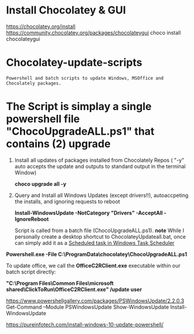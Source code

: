 # Install Chocolatey & GUI
https://chocolatey.org/install
https://community.chocolatey.org/packages/chocolateygui
        choco install chocolateygui
    

# Chocolatey-update-scripts
    Powershell and batch scripts to update Windows, MSOffice and Chocolately packages. 

# The Script is simplay a single powershell file "ChocoUpgradeALL.ps1" that contains (2) upgrade 

1. Install all updates of packages installed from Chocolately Repos ( "-y" auto accepts the update and outputs to standard output in the terminal Window)
    
    **choco upgrade all -y**
    
2. Query and Install all Windows Updates (except drivers!!), autoaccpeting the installs, and ignoring requests to reboot

   **Install-WindowsUpdate -NotCategory "Drivers" -AcceptAll  -IgnoreReboot**
   
   
    Script is called from a batch file (ChocoUpgradeALL.ps1).
**note** While I personally create a desktop shortcut to ChocolateyUpdateall.bat, once can simply add it as a [Scheduled task in Windows Task Scheduler](https://blog.netwrix.com/2018/07/03/how-to-automate-powershell-scripts-with-task-scheduler/)

  **Powershell.exe -File C:\ProgramData\chocolatey\ChocoUpgradeALL.ps1**
  
 
To update office, we call the **OfficeC2RClient.exe** executable within our batch script directly:

  **"C:\Program Files\Common Files\microsoft shared\ClickToRun\OfficeC2RClient.exe" /update user**


https://www.powershellgallery.com/packages/PSWindowsUpdate/2.2.0.3
 Get-Command –Module PSWindowsUpdate
Show-WindowsUpdate 
Install-WindowsUpdate 

https://pureinfotech.com/install-windows-10-update-powershell/
